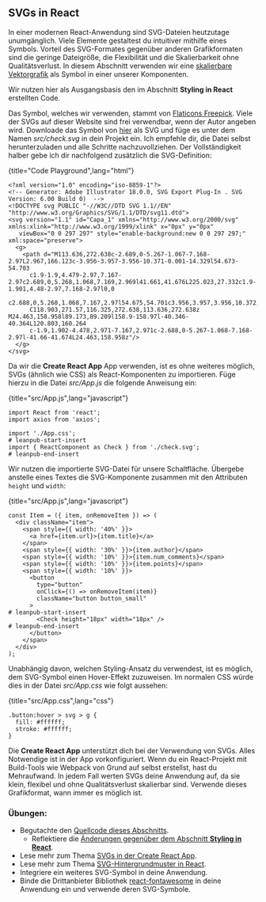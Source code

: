 ## SVGs in React

In einer modernen React-Anwendung sind SVG-Dateien heutzutage unumgänglich. Viele Elemente gestaltest du intuitiver mithilfe eines Symbols. Vorteil des SVG-Formates gegenüber anderen Grafikformaten sind die geringe Dateigröße, die Flexibilität und die Skalierbarkeit ohne Qualitätsverlust. In diesem Abschnitt verwenden wir eine [skalierbare Vektorgrafik](https://de.wikipedia.org/wiki/Scalable_Vector_Graphics) als Symbol in einer unserer Komponenten.

Wir nutzen hier als Ausgangsbasis den im Abschnitt **Styling in React** erstellten Code. 

Das Symbol, welches wir verwenden, stammt von [Flaticons Freepick](https://www.flaticon.com/authors/freepik). Viele der SVGs auf dieser Website sind frei verwendbar, wenn der Autor angeben wird. Downloade das Symbol von [hier](https://www.flaticon.com/free-icon/check_109748) als SVG und füge es unter dem Namen *src/check.svg* in dein Projekt ein. Ich empfehle dir, die Datei selbst herunterzuladen und alle Schritte nachzuvollziehen. Der Vollständigkeit halber gebe ich dir nachfolgend zusätzlich die SVG-Definition:

{title="Code Playground",lang="html"}
~~~~~~~
<?xml version="1.0" encoding="iso-8859-1"?>
<!-- Generator: Adobe Illustrator 18.0.0, SVG Export Plug-In . SVG Version: 6.00 Build 0)  -->
<!DOCTYPE svg PUBLIC "-//W3C//DTD SVG 1.1//EN" "http://www.w3.org/Graphics/SVG/1.1/DTD/svg11.dtd">
<svg version="1.1" id="Capa_1" xmlns="http://www.w3.org/2000/svg" xmlns:xlink="http://www.w3.org/1999/xlink" x="0px" y="0px"
   viewBox="0 0 297 297" style="enable-background:new 0 0 297 297;" xml:space="preserve">
  <g>
    <path d="M113.636,272.638c-2.689,0-5.267-1.067-7.168-2.97L2.967,166.123c-3.956-3.957-3.956-10.371-0.001-14.329l54.673-54.703
      c1.9-1.9,4.479-2.97,7.167-2.97c2.689,0,5.268,1.068,7.169,2.969l41.661,41.676L225.023,27.332c1.9-1.901,4.48-2.97,7.168-2.97l0,0
      c2.688,0,5.268,1.068,7.167,2.97l54.675,54.701c3.956,3.957,3.956,10.372,0,14.328L120.803,269.668
      C118.903,271.57,116.325,272.638,113.636,272.638z M24.463,158.958l89.173,89.209l158.9-158.97l-40.346-40.364L120.803,160.264
      c-1.9,1.902-4.478,2.971-7.167,2.971c-2.688,0-5.267-1.068-7.168-2.97l-41.66-41.674L24.463,158.958z"/>
  </g>
</svg>
~~~~~~~

Da wir die **Create React App** App verwenden, ist es ohne weiteres möglich, SVGs (ähnlich wie CSS) als React-Komponenten zu importieren. Füge hierzu in die Datei *src/App.js* die folgende Anweisung ein:

{title="src/App.js",lang="javascript"}
~~~~~~~
import React from 'react';
import axios from 'axios';

import './App.css';
# leanpub-start-insert
import { ReactComponent as Check } from './check.svg';
# leanpub-end-insert
~~~~~~~

Wir nutzen die importierte SVG-Datei für unsere Schaltfläche. Übergebe anstelle eines Textes die SVG-Komponente zusammen mit den Attributen `height` und `width`:

{title="src/App.js",lang="javascript"}
~~~~~~~
const Item = ({ item, onRemoveItem }) => (
  <div className="item">
    <span style={{ width: '40%' }}>
      <a href={item.url}>{item.title}</a>
    </span>
    <span style={{ width: '30%' }}>{item.author}</span>
    <span style={{ width: '10%' }}>{item.num_comments}</span>
    <span style={{ width: '10%' }}>{item.points}</span>
    <span style={{ width: '10%' }}>
      <button
        type="button"
        onClick={() => onRemoveItem(item)}
        className="button button_small"
      >
# leanpub-start-insert
        <Check height="18px" width="18px" />
# leanpub-end-insert
      </button>
    </span>
  </div>
);
~~~~~~~

Unabhängig davon, welchen Styling-Ansatz du verwendest, ist es möglich, dem SVG-Symbol einen Hover-Effekt zuzuweisen. Im normalen CSS würde dies in der Datei *src/App.css* wie folgt aussehen:

{title="src/App.css",lang="css"}
~~~~~~~
.button:hover > svg > g {
  fill: #ffffff;
  stroke: #ffffff;
}
~~~~~~~

Die **Create React App** unterstützt dich bei der Verwendung von SVGs. Alles Notwendige ist in der App vorkonfiguriert. Wenn du ein React-Projekt mit Build-Tools wie Webpack von Grund auf selbst erstellst, hast du Mehraufwand. In jedem Fall werten SVGs deine Anwendung auf, da sie klein, flexibel und ohne Qualitätsverlust skalierbar sind. Verwende dieses Grafikformat, wann immer es möglich ist.

### Übungen:

* Begutachte den [Quellcode dieses Abschnitts](https://codesandbox.io/s/github/the-road-to-learn-react/hacker-stories/tree/hs/CSS-in-React-SVG).
  * Reflektiere die [Änderungen gegenüber dem Abschnitt **Styling in React**](https://github.com/the-road-to-learn-react/hacker-stories/compare/hs/CSS-in-React...hs/CSS-in-React-SVG?expand=1).
* Lese mehr zum Thema [SVGs in der Create React App](https://create-react-app.dev/docs/adding-images-fonts-and-files).
* Lese mehr zum Thema [SVG-Hintergrundmuster in React](https://www.robinwieruch.de/react-svg-patterns).
* Integriere ein weiteres SVG-Symbol in deine Anwendung.
* Binde die Drittanbieter Bibliothek [react-fontawesome](https://github.com/FortAwesome/react-fontawesome) in deine Anwendung ein und verwende deren SVG-Symbole.
